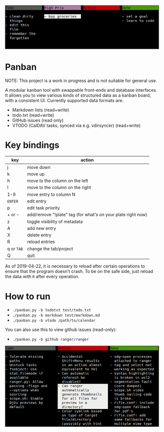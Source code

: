 ![screenshot](screenshot.png)

# Panban

NOTE: This project is a work in progress and is not suitable for general use.

A modular kanban tool with swappable front-ends and database interfaces.  It
allows you to view various kinds of structured data as a kanban board, with a
consistent UI.  Currently supported data formats are:

- Markdown lists (read+write)
- todo.txt (read+write)
- GitHub issues (read only)
- VTODO (CalDAV tasks, synced via e.g. vdirsyncer) (read+write)

# Key bindings

| key        | action                                                       |
|------------|--------------------------------------------------------------|
| j          | move down                                                    |
| k          | move up                                                      |
| h          | move to the column on the left                               |
| l          | move to the column on the right                              |
| 1-9        | move entry to column N                                       |
| `ENTER`    | edit entry                                                   |
| p          | edit task priority                                           |
| + or -     | add/remove "!plate" tag (for what's on your plate right now) |
| z          | toggle visibility of metadata                                |
| A          | add new entry                                                |
| X          | delete entry                                                 |
| R          | reload entries                                               |
| q or `TAB` | change the tab/project                                       |
| Q          | quit                                                         |

As of 2019-04-22, it is necessary to reload after certain operations to ensure
that the program doesn't crash.  To be on the safe side, just reload the data
with `R` after every operation.

# How to run

- `./panban.py -b todotxt test/todo.txt`
- `./panban.py -b markdown test/markdown.md`
- `./panban.py -b vtodo /path/to/calendar`

You can also use this to view github issues (read-only):

- `./panban.py -b github ranger/ranger`

![screenshot of github issues](screenshot_github.png)
